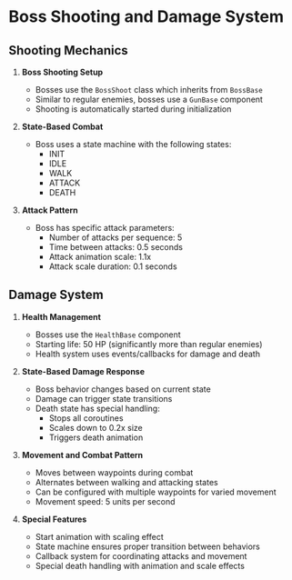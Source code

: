 # Boss Shooting and Damage System

## Shooting Mechanics
1. **Boss Shooting Setup**
   - Bosses use the `BossShoot` class which inherits from `BossBase`
   - Similar to regular enemies, bosses use a `GunBase` component
   - Shooting is automatically started during initialization

2. **State-Based Combat**
   - Boss uses a state machine with the following states:
     - INIT
     - IDLE
     - WALK
     - ATTACK
     - DEATH

3. **Attack Pattern**
   - Boss has specific attack parameters:
     - Number of attacks per sequence: 5
     - Time between attacks: 0.5 seconds
     - Attack animation scale: 1.1x
     - Attack scale duration: 0.1 seconds

## Damage System
1. **Health Management**
   - Bosses use the `HealthBase` component
   - Starting life: 50 HP (significantly more than regular enemies)
   - Health system uses events/callbacks for damage and death

2. **State-Based Damage Response**
   - Boss behavior changes based on current state
   - Damage can trigger state transitions
   - Death state has special handling:
     - Stops all coroutines
     - Scales down to 0.2x size
     - Triggers death animation

3. **Movement and Combat Pattern**
   - Moves between waypoints during combat
   - Alternates between walking and attacking states
   - Can be configured with multiple waypoints for varied movement
   - Movement speed: 5 units per second

4. **Special Features**
   - Start animation with scaling effect
   - State machine ensures proper transition between behaviors
   - Callback system for coordinating attacks and movement
   - Special death handling with animation and scale effects
